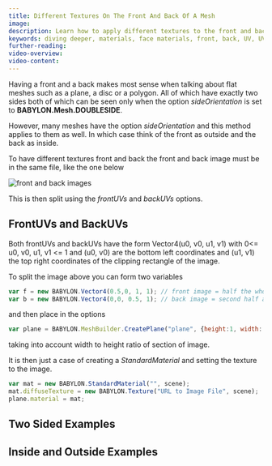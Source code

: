 ```yaml
---
title: Different Textures On The Front And Back Of A Mesh
image: 
description: Learn how to apply different textures to the front and back of a mesh.
keywords: diving deeper, materials, face materials, front, back, UV, UVs
further-reading:
video-overview:
video-content:
---
```


Having a front and a back makes most sense when talking about flat meshes such as a plane, a disc or a polygon. All of which have exactly two sides both of which can be seen only when the option _sideOrientation_ is set to **BABYLON.Mesh.DOUBLESIDE**.

However, many meshes have the option _sideOrientation_ and this method applies to them as well. In which case think of the front as outside and the back as inside.

To have different textures front and back the front and back image must be in the same file, like the one below

![front and back images](/img/how_to/different-material-front-back/card.jpg)

This is then split using the _frontUVs_ and _backUVs_ options.


## FrontUVs and BackUVs

Both frontUVs and backUVs have the form Vector4(u0, v0, u1, v1) with 0&lt;=  u0, v0, u1, v1 &lt;= 1 and 
(u0, v0) are the bottom left coordinates and (u1, v1) the top right coordinates of the clipping rectangle 
of the image.

To split the image above you can form two variables

```javascript
var f = new BABYLON.Vector4(0.5,0, 1, 1); // front image = half the whole image along the width 
var b = new BABYLON.Vector4(0,0, 0.5, 1); // back image = second half along the width 
```

and then place in the options

```javascript
var plane = BABYLON.MeshBuilder.CreatePlane("plane", {height:1, width: 0.665, sideOrientation: BABYLON.Mesh.DOUBLESIDE, frontUVs: f, backUVs: b}, scene);
```

taking into account width to height ratio of section of image.

It is then just a case of creating a _StandardMaterial_ and setting the texture to the image.

```javascript
var mat = new BABYLON.StandardMaterial("", scene);
mat.diffuseTexture = new BABYLON.Texture("URL to Image File", scene);
plane.material = mat;
```

## Two Sided Examples

<Playground id="#LXZPJK#3" title="Different Images On A Plane" description="Simple example of applying different images to the front and back of a plane." image="/img/playgroundsAndNMEs/divingDeeperFrontBack1.jpg"/>
<Playground id="#4G18GY#909" title="Different Images On A Polygon" description="Simple example of applying different images to the front and back of a Polygon." image="/img/playgroundsAndNMEs/divingDeeperFrontBack2.jpg"/>

## Inside and Outside Examples

<Playground id="#165IV6#74" title="Different Images On A Tube" description="Simple example of applying different images to the front and back of a tube." image="/img/playgroundsAndNMEs/divingDeeperFrontBack3.jpg"/>
<Playground id="#K6M44R#3" title="Image On The Outside Of A Sphere" description="Simple example of applying an image to the outside of a sphere." image="/img/playgroundsAndNMEs/divingDeeperFrontBack4.jpg"/>
<Playground id="#K6M44R#4" title="Image On The Inside Of A Sphere" description="Simple example of applying an image to the inside of a sphere." image="/img/playgroundsAndNMEs/divingDeeperFrontBack5.jpg"/>